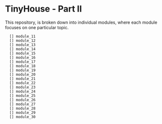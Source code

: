 # TinyHouse - Part II

This repository, is broken down into individual modules, where each module focuses on one particular topic.

```
  [] module_11
  [] module_12
  [] module_13
  [] module_14
  [] module_15
  [] module_16
  [] module_17
  [] module_18
  [] module_19
  [] module_20
  [] module_21
  [] module_22
  [] module_23
  [] module_24
  [] module_25
  [] module_26
  [] module_27
  [] module_28
  [] module_29
  [] module_30
```
